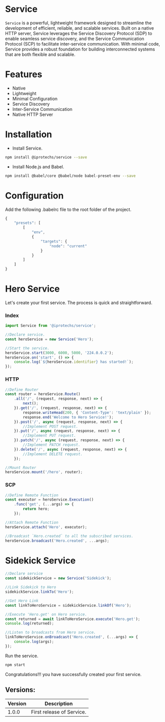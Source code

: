 # Service
`Service` is a powerful, lightweight framework designed to streamline the development of efficient, reliable, and scalable services. Built on a native HTTP server, Service leverages the Service Discovery Protocol (SDP) to enable seamless service discovery, and the Service Communication Protocol (SCP) to facilitate inter-service communication. With minimal code, Service provides a robust foundation for building interconnected systems that are both flexible and scalable.

# Features
* Native
* Lightweight
* Minimal Configuration
* Service Discovery
* Inter-Service Communication
* Native HTTP Server

# Installation
* Install Service.
```sh
npm install @iprotechs/service --save
```

* Install Node.js and Babel.
```sh
npm install @babel/core @babel/node babel-preset-env --save
```

# Configuration
Add the following .babelrc file to the root folder of the project.
```javascript
{
    "presets": [
        [
            "env",
            {
                "targets": {
                    "node": "current"
                }
            }
        ]
    ]
}
```

# Hero Service
Let's create your first service. The process is quick and straightforward.
### Index
```javascript
import Service from '@iprotechs/service';

//Declare service.
const heroService = new Service('Hero');

//Start the service.
heroService.start(3000, 6000, 5000, '224.0.0.2');
heroService.on('start', () => {
    console.log(`${heroService.identifier} has started!`);
});
```

### HTTP
```javascript
//Define Router
const router = heroService.Route()
    .all('/', (request, response, next) => {
        next();
    }).get('/', (request, response, next) => {
        response.writeHead(200, { 'Content-Type': 'text/plain' });
        response.end('Welcome to Hero Service!');
    }).post('/', async (request, response, next) => {
        //Implement POST request.
    }).put('/', async (request, response, next) => {
        //Implement PUT request.
    }).patch('/', async (request, response, next) => {
        //Implement PATCH request.
    }).delete('/', async (request, response, next) => {
        //Implement DELETE request.
    });

//Mount Router
heroService.mount('/hero', router);
```

### SCP
```javascript
//Define Remote Function
const executor = heroService.Execution()
    .func('get', (...args) => {
        return hero;
    });

//Attach Remote Function
heroService.attach('Hero', executor);

//Broadcast `Hero.created` to all the subscribed services.
heroService.broadcast('Hero.created', ...args);
```

# Sidekick Service
```javascript
//Declare service
const sidekickService = new Service('Sidekick');

//Link Sidekick to Hero
sidekickService.linkTo('Hero');

//Get Hero Link
const linkToHeroService = sidekickService.linkOf('Hero');

//Execute 'Hero.get' on Hero service.
const returned = await linkToHeroService.execute('Hero.get');
console.log(returned);

//Listen to broadcasts from Hero service.
linkToHeroService.onBroadcast('Hero.created', (...args) => {
    console.log(args);
});
```

Run the service.
```sh
npm start
```

Congratulations!!! you have successfully created your first service.

## Versions:
| Version | Description               |
| ------- | ------------------------- |
| 1.0.0   | First release of Service. |